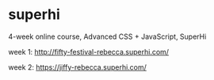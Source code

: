 # superhi

4-week online course, Advanced CSS + JavaScript, SuperHi

week 1: http://fifty-festival-rebecca.superhi.com/

week 2: https://jiffy-rebecca.superhi.com/
